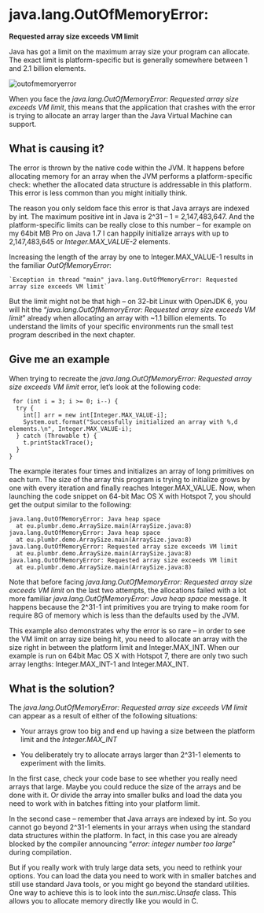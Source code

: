 # java.lang.OutOfMemoryError:
**Requested array size exceeds VM limit**

Java has got a limit on the maximum array size your program can allocate. The exact limit is platform-specific but is generally somewhere between 1 and 2.1 billion elements.



![outofmemoryerror](https://plumbr.eu/wp-content/uploads/2014/04/java.lang_.outofmemoryerror-array-size-exceeds-vm-limit.png)



When you face the _java.lang.OutOfMemoryError: Requested array size exceeds VM limit_, this means that the application that crashes with the error is trying to allocate an array larger than the Java Virtual Machine can support.

## What is causing it?

The error is thrown by the native code within the JVM. It happens before allocating memory for an array when the JVM performs a platform-specific check: whether the allocated data structure is addressable in this platform. This error is less common than you might initially think.

The reason you only seldom face this error is that Java arrays are indexed by int. The maximum positive int in Java is 2^31 – 1 = 2,147,483,647\. And the platform-specific limits can be really close to this number – for example on my 64bit MB Pro on Java 1.7 I can happily initialize arrays with up to 2,147,483,645 or _Integer.MAX_VALUE-2_ elements.

Increasing the length of the array by one to Integer.MAX_VALUE-1 results in the familiar _OutOfMemoryError_:

```
`Exception in thread "main" java.lang.OutOfMemoryError: Requested array size exceeds VM limit`
```

But the limit might not be that high – on 32-bit Linux with OpenJDK 6, you will hit the “_java.lang.OutOfMemoryError: Requested array size exceeds VM limit_” already when allocating an array with ~1.1 billion elements. To understand the limits of your specific environments run the small test program described in the next chapter.


## Give me an example

When trying to recreate the _java.lang.OutOfMemoryError: Requested array size exceeds VM limit_ error, let’s look at the following code:

```
 for (int i = 3; i >= 0; i--) {
  try {
    int[] arr = new int[Integer.MAX_VALUE-i];
    System.out.format("Successfully initialized an array with %,d elements.\n", Integer.MAX_VALUE-i);
  } catch (Throwable t) {
    t.printStackTrace();
  }
} 
```

The example iterates four times and initializes an array of long primitives on each turn. The size of the array this program is trying to initialize grows by one with every iteration and finally reaches Integer.MAX_VALUE. Now, when launching the code snippet on 64-bit Mac OS X with Hotspot 7, you should get the output similar to the following:

```
java.lang.OutOfMemoryError: Java heap space
  at eu.plumbr.demo.ArraySize.main(ArraySize.java:8)
java.lang.OutOfMemoryError: Java heap space
  at eu.plumbr.demo.ArraySize.main(ArraySize.java:8)
java.lang.OutOfMemoryError: Requested array size exceeds VM limit
  at eu.plumbr.demo.ArraySize.main(ArraySize.java:8)
java.lang.OutOfMemoryError: Requested array size exceeds VM limit
  at eu.plumbr.demo.ArraySize.main(ArraySize.java:8)
```

Note that before facing _java.lang.OutOfMemoryError: Requested array size exceeds VM limit_ on the last two attempts, the allocations failed with a lot more familiar _java.lang.OutOfMemoryError: Java heap space_ message. It happens because the 2^31-1 int primitives you are trying to make room for require 8G of memory which is less than the defaults used by the JVM.

This example also demonstrates why the error is so rare – in order to see the VM limit on array size being hit, you need to allocate an array with the size right in between the platform limit and Integer.MAX_INT. When our example is run on 64bit Mac OS X with Hotspot 7, there are only two such array lengths: Integer.MAX_INT-1 and Integer.MAX_INT.

## What is the solution?

The _java.lang.OutOfMemoryError: Requested array size exceeds VM limit_ can appear as a result of either of the following situations:

*   Your arrays grow too big and end up having a size between the platform limit and the _Integer.MAX_INT_

*   You deliberately try to allocate arrays larger than 2^31-1 elements to experiment with the limits.

In the first case, check your code base to see whether you really need arrays that large. Maybe you could reduce the size of the arrays and be done with it. Or divide the array into smaller bulks and load the data you need to work with in batches fitting into your platform limit.

In the second case – remember that Java arrays are indexed by int. So you cannot go beyond 2^31-1 elements in your arrays when using the standard data structures within the platform. In fact, in this case you are already blocked by the compiler announcing “_error: integer number too large_” during compilation.

But if you really work with truly large data sets, you need to rethink your options. You can load the data you need to work with in smaller batches and still use standard Java tools, or you might go beyond the standard utilities. One way to achieve this is to look into the _sun.misc.Unsafe_ class. This allows you to allocate memory directly like you would in C.
